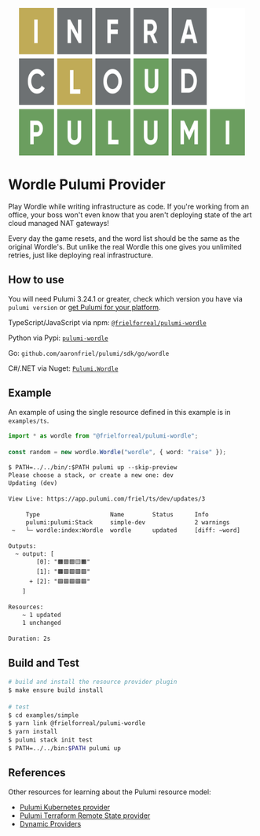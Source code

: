 <p align="center">
  <img width="460" height="300" src="pulumi-wordle-logo-transparent.svg">
</p>

# Wordle Pulumi Provider

Play Wordle while writing infrastructure as code. If you're working from an office, your boss won't
even know that you aren't deploying state of the art cloud managed NAT gateways!

Every day the game resets, and the word list should be the same as the original Wordle's. But unlike
the real Wordle this one gives you unlimited retries, just like deploying real infrastructure.

## How to use

You will need Pulumi 3.24.1 or greater, check which version you have via `pulumi version` or [get
Pulumi for your platform](https://www.pulumi.com/docs/get-started/install/).

TypeScript/JavaScript via npm: [`@frielforreal/pulumi-wordle`](https://www.npmjs.com/package/@frielforreal/pulumi-wordle)

Python via Pypi: [`pulumi-wordle`](https://pypi.org/project/pulumi-wordle/)

Go: `github.com/aaronfriel/pulumi/sdk/go/wordle`

C#/.NET via Nuget: [`Pulumi.Wordle`](https://www.nuget.org/packages/Pulumi.Wordle/)

## Example

An example of using the single resource defined in this example is in `examples/ts`.

```ts
import * as wordle from "@frielforreal/pulumi-wordle";

const random = new wordle.Wordle("wordle", { word: "raise" });
```

```
$ PATH=../../bin/:$PATH pulumi up --skip-preview
Please choose a stack, or create a new one: dev
Updating (dev)

View Live: https://app.pulumi.com/friel/ts/dev/updates/3

     Type                    Name        Status      Info
     pulumi:pulumi:Stack     simple-dev              2 warnings
 ~   └─ wordle:index:Wordle  wordle      updated     [diff: ~word]

Outputs:
  ~ output: [
        [0]: "🟫🟩🟩🟨🟫"
        [1]: "🟫🟩🟩🟩🟩"
      + [2]: "🟩🟩🟩🟩🟩"
    ]

Resources:
    ~ 1 updated
    1 unchanged

Duration: 2s
```

## Build and Test

```bash
# build and install the resource provider plugin
$ make ensure build install

# test
$ cd examples/simple
$ yarn link @frielforreal/pulumi-wordle
$ yarn install
$ pulumi stack init test
$ PATH=../../bin:$PATH pulumi up
```

## References

Other resources for learning about the Pulumi resource model:
* [Pulumi Kubernetes provider](https://github.com/pulumi/pulumi-kubernetes/blob/master/provider/pkg/provider/provider.go)
* [Pulumi Terraform Remote State provider](https://github.com/pulumi/pulumi-terraform/blob/master/provider/cmd/pulumi-resource-terraform/provider.go)
* [Dynamic Providers](https://www.pulumi.com/docs/intro/concepts/programming-model/#dynamicproviders)
